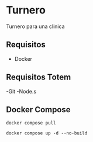 # Turnero

Turnero para una clinica

## Requisitos

- Docker

## Requisitos Totem

-Git
-Node.s

## Docker Compose

``` docker compose pull ```

``` docker compose up -d --no-build ```
